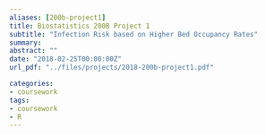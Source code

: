 ```yaml
---
aliases: [200b-project1]
title: Biostatistics 200B Project 1
subtitle: "Infection Risk based on Higher Bed Occupancy Rates"
summary: 
abstract: ""
date: "2018-02-25T00:00:00Z"
url_pdf: "../files/projects/2018-200b-project1.pdf"

categories:
- coursework
tags:
- coursework
- R
---
```

